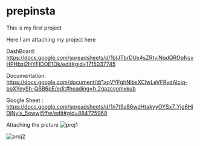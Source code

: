 # prepinsta


This is my first project 

Here I am attaching my project here


DashBoard:  https://docs.google.com/spreadsheets/d/1bIJTbrDUx4sZRtvjNqdQROpNsvHPHbxj2HYFIDOE1Ok/edit#gid=1715037745

Documentation: https://docs.google.com/document/d/1xqVYFghNlbsXClwLeVFRydAlciq-boXYeySh-Q6B6pE/edit#heading=h.2gazcsgmxkub

Google Sheet : https://docs.google.com/spreadsheets/d/1n7t9a86wdHtakyyOYSx7_Yjg6HiDjNylx_5owwj5ffw/edit#gid=884725969

Attaching the picture
![proj1](https://github.com/sruthi-958/prepinsta/assets/104148710/0e399cc0-4b2e-4cb3-8246-092da2962407)

![proj2](https://github.com/sruthi-958/prepinsta/assets/104148710/a401c365-01cc-4a65-836d-b894967f698c)



